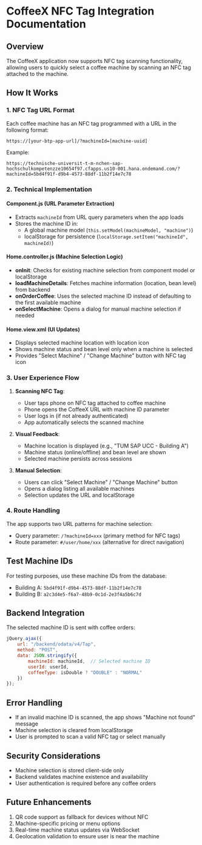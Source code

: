 # CoffeeX NFC Tag Integration Documentation

## Overview
The CoffeeX application now supports NFC tag scanning functionality, allowing users to quickly select a coffee machine by scanning an NFC tag attached to the machine.

## How It Works

### 1. NFC Tag URL Format
Each coffee machine has an NFC tag programmed with a URL in the following format:
```
https://[your-btp-app-url]/?machineId=[machine-uuid]
```

Example:
```
https://technische-universit-t-m-nchen-sap-hochschulkompetenzze10654f97.cfapps.us10-001.hana.ondemand.com/?machineId=5bd4f91f-d9b4-4573-88df-11b2f14e7c78
```

### 2. Technical Implementation

#### Component.js (URL Parameter Extraction)
- Extracts `machineId` from URL query parameters when the app loads
- Stores the machine ID in:
  - A global machine model (`this.setModel(machineModel, "machine")`)
  - localStorage for persistence (`localStorage.setItem("machineId", machineId)`)

#### Home.controller.js (Machine Selection Logic)
- **onInit**: Checks for existing machine selection from component model or localStorage
- **loadMachineDetails**: Fetches machine information (location, bean level) from backend
- **onOrderCoffee**: Uses the selected machine ID instead of defaulting to the first available machine
- **onSelectMachine**: Opens a dialog for manual machine selection if needed

#### Home.view.xml (UI Updates)
- Displays selected machine location with location icon
- Shows machine status and bean level only when a machine is selected
- Provides "Select Machine" / "Change Machine" button with NFC tag icon

### 3. User Experience Flow

1. **Scanning NFC Tag**:
   - User taps phone on NFC tag attached to coffee machine
   - Phone opens the CoffeeX URL with machine ID parameter
   - User logs in (if not already authenticated)
   - App automatically selects the scanned machine

2. **Visual Feedback**:
   - Machine location is displayed (e.g., "TUM SAP UCC - Building A")
   - Machine status (online/offline) and bean level are shown
   - Selected machine persists across sessions

3. **Manual Selection**:
   - Users can click "Select Machine" / "Change Machine" button
   - Opens a dialog listing all available machines
   - Selection updates the URL and localStorage

### 4. Route Handling
The app supports two URL patterns for machine selection:
- Query parameter: `/?machineId=xxx` (primary method for NFC tags)
- Route parameter: `#/user/home/xxx` (alternative for direct navigation)

## Test Machine IDs
For testing purposes, use these machine IDs from the database:
- Building A: `5bd4f91f-d9b4-4573-88df-11b2f14e7c78`
- Building B: `a2c3d4e5-f6a7-48b9-0c1d-2e3f4a5b6c7d`

## Backend Integration
The selected machine ID is sent with coffee orders:
```javascript
jQuery.ajax({
    url: "/backend/odata/v4/Tap",
    method: "POST",
    data: JSON.stringify({
        machineId: machineId,  // Selected machine ID
        userId: userId,
        coffeeType: isDouble ? "DOUBLE" : "NORMAL"
    })
});
```

## Error Handling
- If an invalid machine ID is scanned, the app shows "Machine not found" message
- Machine selection is cleared from localStorage
- User is prompted to scan a valid NFC tag or select manually

## Security Considerations
- Machine selection is stored client-side only
- Backend validates machine existence and availability
- User authentication is required before any coffee orders

## Future Enhancements
1. QR code support as fallback for devices without NFC
2. Machine-specific pricing or menu options
3. Real-time machine status updates via WebSocket
4. Geolocation validation to ensure user is near the machine